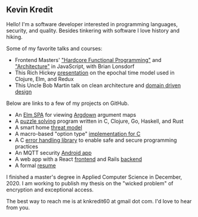 ## Kevin Kredit

Hello! I'm a software developer interested in programming languages, security, and quality. Besides tinkering with
software I love history and hiking.

Some of my favorite talks and courses:

- Frontend Masters' ["Hardcore Functional Programming"](https://frontendmasters.com/courses/hardcore-js-v2/) and
  ["Architecture"](https://frontendmasters.com/courses/hardcore-js-patterns/) in JavaScript, with Brian Lonsdorf
- This Rich Hickey
  [presentation](https://github.com/matthiasn/talk-transcripts/blob/master/Hickey_Rich/AreWeThereYet.md) on the epochal
  time model used in Clojure, Elm, and Redux
- This Uncle Bob Martin talk on clean architecture and
  [domain driven design](https://www.youtube.com/watch?v=o_TH-Y78tt4)

Below are links to a few of my projects on GitHub.

- An [Elm SPA](https://github.com/kkredit/arg-viewer) for viewing [Argdown](https://argdown.org) argument maps
- A [puzzle solving](https://github.com/kkredit/scramble-squares-solvers) program written in C, Clojure, Go, Haskell, and Rust
- A smart home [threat model](https://github.com/kkredit/smart-home-threat-model)
- A macro-based "option type" [implementation for C](https://github.com/kkredit/c_options)
- A C [error handling library](https://github.com/kkredit/z_check) to enable safe and secure programming practices
- An MQTT security [Android app](https://github.com/kkredit/MQTT-sweeper-android)
- A web app with a React [frontend](https://github.com/kkredit/slp-therapy-tracker) and Rails
  [backend](https://github.com/kkredit/slp-therapy-tracker-backend)
- A formal [resume](https://raw.githubusercontent.com/kkredit/resume/master/example/example-resume.pdf)

I finished a master's degree in Applied Computer Science in December, 2020. I am working to publish my thesis on the
"wicked problem" of encryption and exceptional access.

The best way to reach me is at knkredit60 at gmail dot com. I'd love to hear from you.
